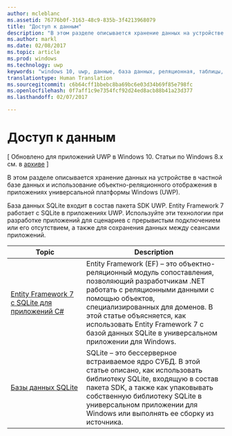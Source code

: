 ```yaml
---
author: mcleblanc
ms.assetid: 76776b0f-3163-48c9-835b-3f4213968079
title: "Доступ к данным"
description: "В этом разделе описывается хранение данных на устройстве в частной базе данных и использование объектно-реляционного отображения в приложениях универсальной платформы Windows (UWP)."
ms.author: markl
ms.date: 02/08/2017
ms.topic: article
ms.prod: windows
ms.technology: uwp
keywords: "windows 10, uwp, данные, база данных, реляционная, таблицы, sqlite"
translationtype: Human Translation
ms.sourcegitcommit: c6b64cff1bbebc8ba69bc6e03d34b69f85e798fc
ms.openlocfilehash: 0f7aff1c9e7354fcf92d24ed8acb88b41a23d377
ms.lasthandoff: 02/07/2017

---
```

# <a name="data-access"></a>Доступ к данным

\[ Обновлено для приложений UWP в Windows 10. Статьи по Windows 8.x см. в [архиве](http://go.microsoft.com/fwlink/p/?linkid=619132) \]

В этом разделе описывается хранение данных на устройстве в частной базе данных и использование объектно-реляционного отображения в приложениях универсальной платформы Windows (UWP).

База данных SQLite входит в состав пакета SDK UWP. Entity Framework 7 работает с SQLite в приложениях UWP. Используйте эти технологии при разработке приложений для сценариев с прерывистым подключением или его отсутствием, а также для сохранения данных между сеансами приложений.

| Topic | Description|
|-------|------------|
| [Entity Framework 7 с SQLite для приложений C#](entity-framework-7-with-sqlite-for-csharp-apps.md) | Entity Framework (EF) – это объектно-реляционный модуль сопоставления, позволяющий разработчикам .NET работать с реляционными данными с помощью объектов, специализированных для доменов. В этой статье объясняется, как использовать Entity Framework 7 с базой данных SQLite в универсальном приложении для Windows. |
| [Базы данных SQLite](sqlite-databases.md) | SQLite – это бессерверное встраиваемое ядро СУБД. В этой статье описано, как использовать библиотеку SQLite, входящую в состав пакета SDK, а также как упаковывать собственную библиотеку SQLite в универсальном приложении для Windows или выполнять ее сборку из источника. |


